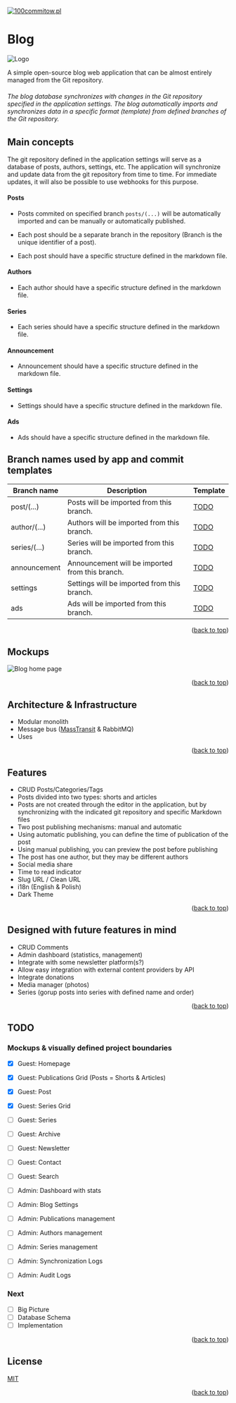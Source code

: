 <a name="readme-top"></a>

[![100commitow.pl](https://img.shields.io/badge/Participant-100commitow.pl-000000)](http://100commitow.pl)


# Blog

![Logo](docs/images/logo/logo_small.png?raw=true)

A simple open-source blog web application that can be almost entirely managed from the Git repository. 
###### The blog database synchronizes with changes in the Git repository specified in the application settings. The blog automatically imports and synchronizes data in a specific format (template) from defined branches of the Git repository.



## Main concepts

The git repository defined in the application settings will serve as a database of posts, authors, settings, etc. The application will synchronize and update data from the git repository from time to time. For immediate updates, it will also be possible to use webhooks for this purpose.

#### Posts 
* Posts commited on specified branch `posts/(...)` will be automatically imported and can be manually or automatically published.

* Each post should be a separate branch in the repository (Branch is the unique identifier of a post).

* Each post should have a specific structure defined in the markdown file.

#### Authors 

* Each author should have a specific structure defined in the markdown file.

#### Series

* Each series should have a specific structure defined in the markdown file.

#### Announcement

* Announcement should have a specific structure defined in the markdown file.

#### Settings

* Settings should have a specific structure defined in the markdown file.

#### Ads

* Ads should have a specific structure defined in the markdown file.

## Branch names used by app and commit templates

| Branch name | Description | Template |
| ---------------------------------------------------------------- | ---------- | ----------- |
| post/(...)                                                   | Posts will be imported from this branch.| [TODO](https://github.com/)     |
| author/(...) | Authors will be imported from this branch. | [TODO](https://github.com/)     |
| series/(...) | Series will be imported from this branch. | [TODO](https://github.com/)  |
| announcement | Announcement will be imported from this branch. | [TODO](https://github.com/)  |
| settings                                              | Settings will be imported from this branch. | [TODO](https://github.com/)  |
| ads                                              | Ads will be imported from this branch. | [TODO](https://github.com/)  |



<p align="right">(<a href="#readme-top">back to top</a>)</p>

## Mockups
![Blog home page](docs/images/mockups/homepage/homepage.png?raw=true)

<p align="right">(<a href="#readme-top">back to top</a>)</p>

## Architecture & Infrastructure

- Modular monolith
- Message bus ([MassTransit](https://github.com/MassTransit/MassTransit) & RabbitMQ)
- Uses 

<p align="right">(<a href="#readme-top">back to top</a>)</p>

## Features

- CRUD Posts/Categories/Tags
- Posts divided into two types: shorts and articles
- Posts are not created through the editor in the application, but by synchronizing with the indicated git repository and specific Markdown files
- Two post publishing mechanisms: manual and automatic
- Using automatic publishing, you can define the time of publication of the post
- Using manual publishing, you can preview the post before publishing
- The post has one author, but they may be different authors
- Social media share 
- Time to read indicator
- Slug URL / Clean URL
- i18n (English & Polish)
- Dark Theme

<p align="right">(<a href="#readme-top">back to top</a>)</p>

## Designed with future features in mind

- CRUD Comments
- Admin dashboard (statistics, management)
- Integrate with some newsletter platform(s?)
- Allow easy integration with external content providers by API
- Integrate donations
- Media manager (photos)
- Series (gorup posts into series with defined name and order)

<p align="right">(<a href="#readme-top">back to top</a>)</p>

## TODO

### Mockups & visually defined project boundaries
- [X] Guest: Homepage
- [X] Guest: Publications Grid (Posts = Shorts & Articles)
- [X] Guest: Post
- [X] Guest: Series Grid
- [ ] Guest: Series 
- [ ] Guest: Archive
- [ ] Guest: Newsletter
- [ ] Guest: Contact
- [ ] Guest: Search
- [ ] Admin: Dashboard with stats
- [ ] Admin: Blog Settings
- [ ] Admin: Publications management
- [ ] Admin: Authors management
- [ ] Admin: Series management
- [ ] Admin: Synchronization Logs
- [ ] Admin: Audit Logs


### Next
- [ ] Big Picture
- [ ] Database Schema
- [ ] Implementation

<p align="right">(<a href="#readme-top">back to top</a>)</p>

## License

[MIT](https://choosealicense.com/licenses/mit/)

<p align="right">(<a href="#readme-top">back to top</a>)</p>

